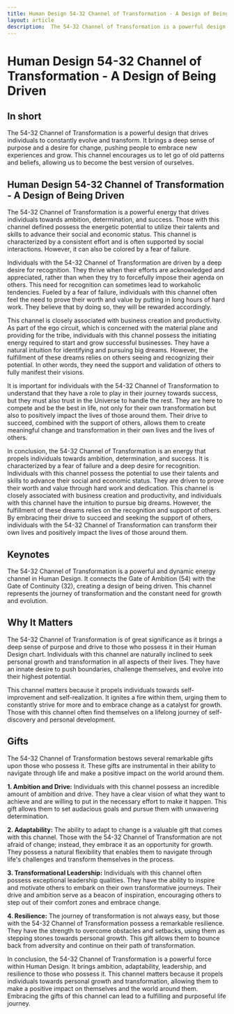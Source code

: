 ```yaml
---
title: Human Design 54-32 Channel of Transformation - A Design of Being Driven
layout: article
description:  The 54-32 Channel of Transformation is a powerful design that drives individuals to constantly evolve and transform. It brings a deep sense of purpose and a desire for change, pushing people to embrace new experiences and grow. This channel encourages us to let go of old patterns and beliefs, allowing us to become the best version of ourselves.
---
```

# Human Design 54-32 Channel of Transformation - A Design of Being Driven
## In short
 The 54-32 Channel of Transformation is a powerful design that drives individuals to constantly evolve and transform. It brings a deep sense of purpose and a desire for change, pushing people to embrace new experiences and grow. This channel encourages us to let go of old patterns and beliefs, allowing us to become the best version of ourselves.

## Human Design 54-32 Channel of Transformation - A Design of Being Driven
The 54-32 Channel of Transformation is a powerful energy that drives individuals towards ambition, determination, and success. Those with this channel defined possess the energetic potential to utilize their talents and skills to advance their social and economic status. This channel is characterized by a consistent effort and is often supported by social interactions. However, it can also be colored by a fear of failure.

Individuals with the 54-32 Channel of Transformation are driven by a deep desire for recognition. They thrive when their efforts are acknowledged and appreciated, rather than when they try to forcefully impose their agenda on others. This need for recognition can sometimes lead to workaholic tendencies. Fueled by a fear of failure, individuals with this channel often feel the need to prove their worth and value by putting in long hours of hard work. They believe that by doing so, they will be rewarded accordingly.

This channel is closely associated with business creation and productivity. As part of the ego circuit, which is concerned with the material plane and providing for the tribe, individuals with this channel possess the initiating energy required to start and grow successful businesses. They have a natural intuition for identifying and pursuing big dreams. However, the fulfillment of these dreams relies on others seeing and recognizing their potential. In other words, they need the support and validation of others to fully manifest their visions.

It is important for individuals with the 54-32 Channel of Transformation to understand that they have a role to play in their journey towards success, but they must also trust in the Universe to handle the rest. They are here to compete and be the best in life, not only for their own transformation but also to positively impact the lives of those around them. Their drive to succeed, combined with the support of others, allows them to create meaningful change and transformation in their own lives and the lives of others.

In conclusion, the 54-32 Channel of Transformation is an energy that propels individuals towards ambition, determination, and success. It is characterized by a fear of failure and a deep desire for recognition. Individuals with this channel possess the potential to use their talents and skills to advance their social and economic status. They are driven to prove their worth and value through hard work and dedication. This channel is closely associated with business creation and productivity, and individuals with this channel have the intuition to pursue big dreams. However, the fulfillment of these dreams relies on the recognition and support of others. By embracing their drive to succeed and seeking the support of others, individuals with the 54-32 Channel of Transformation can transform their own lives and positively impact the lives of those around them.
## Keynotes

The 54-32 Channel of Transformation is a powerful and dynamic energy channel in Human Design. It connects the Gate of Ambition (54) with the Gate of Continuity (32), creating a design of being driven. This channel represents the journey of transformation and the constant need for growth and evolution.

## Why It Matters

The 54-32 Channel of Transformation is of great significance as it brings a deep sense of purpose and drive to those who possess it in their Human Design chart. Individuals with this channel are naturally inclined to seek personal growth and transformation in all aspects of their lives. They have an innate desire to push boundaries, challenge themselves, and evolve into their highest potential.

This channel matters because it propels individuals towards self-improvement and self-realization. It ignites a fire within them, urging them to constantly strive for more and to embrace change as a catalyst for growth. Those with this channel often find themselves on a lifelong journey of self-discovery and personal development.

## Gifts

The 54-32 Channel of Transformation bestows several remarkable gifts upon those who possess it. These gifts are instrumental in their ability to navigate through life and make a positive impact on the world around them.

**1. Ambition and Drive:** Individuals with this channel possess an incredible amount of ambition and drive. They have a clear vision of what they want to achieve and are willing to put in the necessary effort to make it happen. This gift allows them to set audacious goals and pursue them with unwavering determination.

**2. Adaptability:** The ability to adapt to change is a valuable gift that comes with this channel. Those with the 54-32 Channel of Transformation are not afraid of change; instead, they embrace it as an opportunity for growth. They possess a natural flexibility that enables them to navigate through life's challenges and transform themselves in the process.

**3. Transformational Leadership:** Individuals with this channel often possess exceptional leadership qualities. They have the ability to inspire and motivate others to embark on their own transformative journeys. Their drive and ambition serve as a beacon of inspiration, encouraging others to step out of their comfort zones and embrace change.

**4. Resilience:** The journey of transformation is not always easy, but those with the 54-32 Channel of Transformation possess a remarkable resilience. They have the strength to overcome obstacles and setbacks, using them as stepping stones towards personal growth. This gift allows them to bounce back from adversity and continue on their path of transformation.

In conclusion, the 54-32 Channel of Transformation is a powerful force within Human Design. It brings ambition, adaptability, leadership, and resilience to those who possess it. This channel matters because it propels individuals towards personal growth and transformation, allowing them to make a positive impact on themselves and the world around them. Embracing the gifts of this channel can lead to a fulfilling and purposeful life journey.